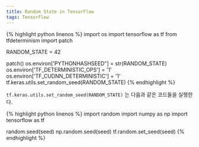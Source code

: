 ```yaml
---
title: Random State in TensorFlow
tags: TensorFlow
---
```


<!--more-->

{% highlight python linenos %}
import os
import tensorflow as tf
from tfdeterminism import patch

RANDOM_STATE = 42

patch()
os.environ['PYTHONHASHSEED"]         = str(RANDOM_STATE)
os.environ['TF_DETERMINISTIC_OPS']   = '1'
os.environ['TF_CUDNN_DETERMINISTIC'] = '1'
tf.keras.utils.set_random_seed(RANDOM_STATE)
{% endhighlight %}

`tf.keras.utils.set_random_seed(RANDOM_STATE)` 는 다음과 같은 코드들을 실행한다.

{% highlight python linenos %}
import random
import numpy as np
import tensorflow as tf

random.seed(seed)
np.random.seed(seed)
tf.random.set_seed(seed)
{% endhighlight %}
